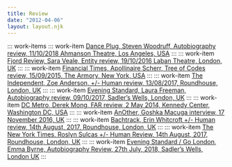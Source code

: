```yaml
---
title: Review
date: "2012-04-06"
layout: layout.njk
---
```


::: work-items
::: work-item
[Dance Plug, Steven Woodruff, Autobiography review, 11/10/2018 Ahmanson Theatre, Los Angeles, USA](https://www.danceplug.com/articles/mcgregors-autobiography-is-an-unconventional-dance-spectacle)
:::
::: work-item
[Fjord Review, Sara Veale, Entity review, 19/10/2016 Laban Theatre, London, UK](https://www.fjordreview.com/company-wayne-mcgregor-entity/)
:::
::: work-item
[Financial Times, Apollinaire Scherr, Tree of Codes review, 15/09/2015, The Armory, New York, USA](https://www.google.co.uk/amp/s/amp.ft.com/content/92d95cda-5ba1-11e5-9846-de406ccb37f2)
:::
::: work-item
[The Independent, Zoe Anderson, +/- Human review, 13/08/2017, Roundhouse, London, UK](https://www.google.co.uk/amp/s/www.independent.co.uk/arts-entertainment/theatre-dance/reviews/wayne-mcgregor-s-human-roundhouse-dance-review-london-a7891371.html%3famp)
:::
::: work-item
[Evening Standard, Laura Freeman, Autobiography review, 09/10/2017, Sadler’s Wells, London, UK](https://www.standard.co.uk/go/london/arts/wayne-mcgregor-autobiography-dance-review-if-c3po-designed-a-ballet-a3683266.html)
:::
::: work-item
[DC Metro, Derek Mong, FAR review, 2 May 2014, Kennedy Center, Washington DC, USA](https://dcmetrotheaterarts.com/2014/05/02/wayne-mcgregor-random-dance-kennedy-center/)
:::
::: work-item
[AnOther, Goshka Macuga interview, 17 November 2016, UK](https://www.google.co.uk/amp/s/www.anothermag.com/art-photography/9283/goshka-macuga-on-symbolism-theatricality-and-performance%3famp=1)
:::
::: work-item
[Bachtrack, Erin Whitcroft +/- Human review, 14th August, 2017, Roundhouse, London, UK](https://www.google.co.uk/amp/s/bachtrack.com/es_ES/review-human-wayne-mcgregor-roundhouse-london-august-2017/amp=1)
:::
::: work-item
[The New York Times, Roslyn Sulcas +/- Human Review, 14th August, 2017, Roundhouse, London, UK](https://www.google.co.uk/amp/s/www.nytimes.com/2017/08/14/arts/dance/wayne-mcgregor-roundhouse-london.amp.html)
:::
::: work-item
[Evening Standard / Go London, Emma Byrne, Autobiography Review, 27th July, 2018, Sadler’s Wells, London UK](https://www.standard.co.uk/go/london/arts/company-wayne-mcgregorautobiography-review-work-of-art-and-science-has-little-soul-a3897641.html)
:::
